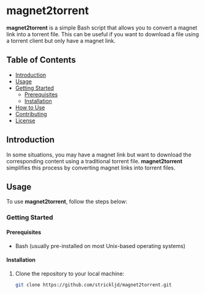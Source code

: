 # magnet2torrent

**magnet2torrent** is a simple Bash script that allows you to convert a magnet link into a torrent file. This can be useful if you want to download a file using a torrent client but only have a magnet link.

## Table of Contents

- [Introduction](#introduction)
- [Usage](#usage)
- [Getting Started](#getting-started)
  - [Prerequisites](#prerequisites)
  - [Installation](#installation)
- [How to Use](#how-to-use)
- [Contributing](#contributing)
- [License](#license)

## Introduction

In some situations, you may have a magnet link but want to download the corresponding content using a traditional torrent file. **magnet2torrent** simplifies this process by converting magnet links into torrent files.

## Usage

To use **magnet2torrent**, follow the steps below:

### Getting Started

#### Prerequisites

- Bash (usually pre-installed on most Unix-based operating systems)

#### Installation

1. Clone the repository to your local machine:

   ```bash
   git clone https://github.com/strickljd/magnet2torrent.git
